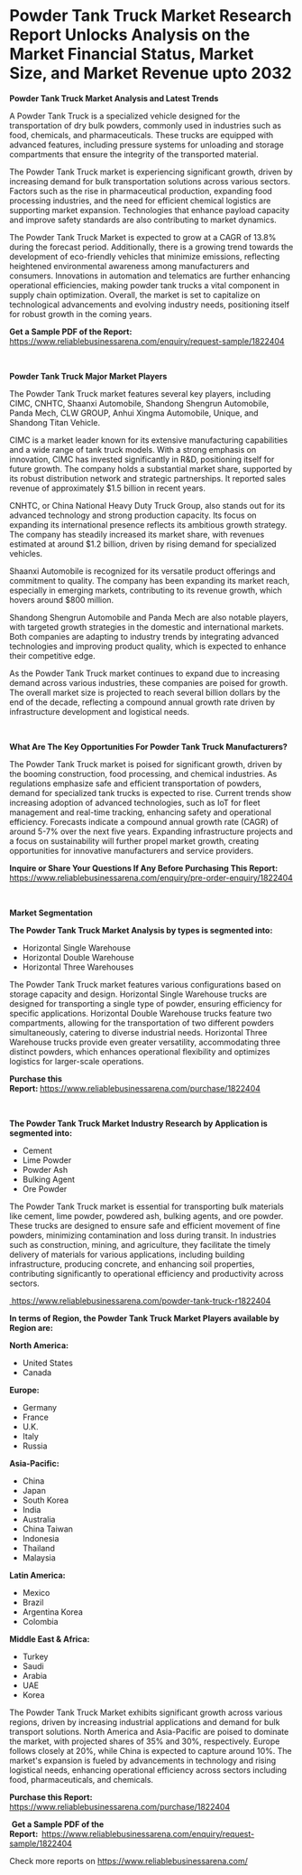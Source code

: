 <p><h1>Powder Tank Truck Market Research Report Unlocks Analysis on the Market Financial Status, Market Size, and Market Revenue upto 2032</h1></p><p><strong>Powder Tank Truck Market Analysis and Latest Trends</strong></p>
<p><p>A Powder Tank Truck is a specialized vehicle designed for the transportation of dry bulk powders, commonly used in industries such as food, chemicals, and pharmaceuticals. These trucks are equipped with advanced features, including pressure systems for unloading and storage compartments that ensure the integrity of the transported material.</p><p>The Powder Tank Truck market is experiencing significant growth, driven by increasing demand for bulk transportation solutions across various sectors. Factors such as the rise in pharmaceutical production, expanding food processing industries, and the need for efficient chemical logistics are supporting market expansion. Technologies that enhance payload capacity and improve safety standards are also contributing to market dynamics.</p><p>The Powder Tank Truck Market is expected to grow at a CAGR of 13.8% during the forecast period. Additionally, there is a growing trend towards the development of eco-friendly vehicles that minimize emissions, reflecting heightened environmental awareness among manufacturers and consumers. Innovations in automation and telematics are further enhancing operational efficiencies, making powder tank trucks a vital component in supply chain optimization. Overall, the market is set to capitalize on technological advancements and evolving industry needs, positioning itself for robust growth in the coming years.</p></p>
<p><strong>Get a Sample PDF of the Report:&nbsp;</strong> <a href="https://www.reliablebusinessarena.com/enquiry/request-sample/1822404?utm_campaign=2639&utm_medium=2&utm_source=Github&utm_content=ia&utm_term=31032025&utm_id=powder-tank-truck">https://www.reliablebusinessarena.com/enquiry/request-sample/1822404</a></p>
<p>&nbsp;</p>
<p><strong>Powder Tank Truck Major Market Players</strong></p>
<p><p>The Powder Tank Truck market features several key players, including CIMC, CNHTC, Shaanxi Automobile, Shandong Shengrun Automobile, Panda Mech, CLW GROUP, Anhui Xingma Automobile, Unique, and Shandong Titan Vehicle. </p><p>CIMC is a market leader known for its extensive manufacturing capabilities and a wide range of tank truck models. With a strong emphasis on innovation, CIMC has invested significantly in R&D, positioning itself for future growth. The company holds a substantial market share, supported by its robust distribution network and strategic partnerships. It reported sales revenue of approximately $1.5 billion in recent years.</p><p>CNHTC, or China National Heavy Duty Truck Group, also stands out for its advanced technology and strong production capacity. Its focus on expanding its international presence reflects its ambitious growth strategy. The company has steadily increased its market share, with revenues estimated at around $1.2 billion, driven by rising demand for specialized vehicles.</p><p>Shaanxi Automobile is recognized for its versatile product offerings and commitment to quality. The company has been expanding its market reach, especially in emerging markets, contributing to its revenue growth, which hovers around $800 million. </p><p>Shandong Shengrun Automobile and Panda Mech are also notable players, with targeted growth strategies in the domestic and international markets. Both companies are adapting to industry trends by integrating advanced technologies and improving product quality, which is expected to enhance their competitive edge.</p><p>As the Powder Tank Truck market continues to expand due to increasing demand across various industries, these companies are poised for growth. The overall market size is projected to reach several billion dollars by the end of the decade, reflecting a compound annual growth rate driven by infrastructure development and logistical needs.</p></p>
<p>&nbsp;</p>
<p><strong>What Are The Key Opportunities For Powder Tank Truck Manufacturers?</strong></p>
<p><p>The Powder Tank Truck market is poised for significant growth, driven by the booming construction, food processing, and chemical industries. As regulations emphasize safe and efficient transportation of powders, demand for specialized tank trucks is expected to rise. Current trends show increasing adoption of advanced technologies, such as IoT for fleet management and real-time tracking, enhancing safety and operational efficiency. Forecasts indicate a compound annual growth rate (CAGR) of around 5-7% over the next five years. Expanding infrastructure projects and a focus on sustainability will further propel market growth, creating opportunities for innovative manufacturers and service providers.</p></p>
<p><strong>Inquire or Share Your Questions If Any Before Purchasing This Report:</strong> <a href="https://www.reliablebusinessarena.com/enquiry/pre-order-enquiry/1822404?utm_campaign=2639&utm_medium=2&utm_source=Github&utm_content=ia&utm_term=31032025&utm_id=powder-tank-truck">https://www.reliablebusinessarena.com/enquiry/pre-order-enquiry/1822404</a></p>
<p>&nbsp;</p>
<p><strong>Market Segmentation</strong></p>
<p><strong>The Powder Tank Truck Market Analysis by types is segmented into:</strong></p>
<p><ul><li>Horizontal Single Warehouse</li><li>Horizontal Double Warehouse</li><li>Horizontal Three Warehouses</li></ul></p>
<p><p>The Powder Tank Truck market features various configurations based on storage capacity and design. Horizontal Single Warehouse trucks are designed for transporting a single type of powder, ensuring efficiency for specific applications. Horizontal Double Warehouse trucks feature two compartments, allowing for the transportation of two different powders simultaneously, catering to diverse industrial needs. Horizontal Three Warehouse trucks provide even greater versatility, accommodating three distinct powders, which enhances operational flexibility and optimizes logistics for larger-scale operations.</p></p>
<p><strong>Purchase this Report:&nbsp;</strong><a href="https://www.reliablebusinessarena.com/purchase/1822404?utm_campaign=2639&utm_medium=2&utm_source=Github&utm_content=ia&utm_term=31032025&utm_id=powder-tank-truck">https://www.reliablebusinessarena.com/purchase/1822404</a></p>
<p>&nbsp;</p>
<p><strong>The Powder Tank Truck Market Industry Research by Application is segmented into:</strong></p>
<p><ul><li>Cement</li><li>Lime Powder</li><li>Powder Ash</li><li>Bulking Agent</li><li>Ore Powder</li></ul></p>
<p><p>The Powder Tank Truck market is essential for transporting bulk materials like cement, lime powder, powdered ash, bulking agents, and ore powder. These trucks are designed to ensure safe and efficient movement of fine powders, minimizing contamination and loss during transit. In industries such as construction, mining, and agriculture, they facilitate the timely delivery of materials for various applications, including building infrastructure, producing concrete, and enhancing soil properties, contributing significantly to operational efficiency and productivity across sectors.</p></p>
<p><a href="https://www.reliablebusinessarena.com/powder-tank-truck-r1822404?utm_campaign=2639&utm_medium=2&utm_source=Github&utm_content=ia&utm_term=31032025&utm_id=powder-tank-truck">&nbsp;https://www.reliablebusinessarena.com/powder-tank-truck-r1822404</a></p>
<p><strong>In terms of Region, the Powder Tank Truck Market Players available by Region are:</strong></p>
<p>
    <p> <strong> North America: </strong>
        <ul>
            <li>United States</li>
            <li>Canada</li>
        </ul>
        </p> 
    <p> <strong> Europe: </strong>
        <ul>
            <li>Germany</li>
            <li>France</li>
            <li>U.K.</li>
            <li>Italy</li>
            <li>Russia</li>
        </ul>
        </p> 
    <p> <strong> Asia-Pacific: </strong>
        <ul>
            <li>China</li>
            <li>Japan</li>
            <li>South Korea</li>
            <li>India</li>
            <li>Australia</li>
            <li>China Taiwan</li>
            <li>Indonesia</li>
            <li>Thailand</li>
            <li>Malaysia</li>
        </ul>
        </p> 
    <p> <strong> Latin America: </strong>
        <ul>
            <li>Mexico</li>
            <li>Brazil</li>
            <li>Argentina Korea</li>
            <li>Colombia</li>
        </ul>
        </p> 
    <p> <strong> Middle East & Africa: </strong>
        <ul>
            <li>Turkey</li>
            <li>Saudi</li>
            <li>Arabia</li>
            <li>UAE</li>
            <li>Korea</li>
        </ul>
    </p>
    </p>
<p><p>The Powder Tank Truck Market exhibits significant growth across various regions, driven by increasing industrial applications and demand for bulk transport solutions. North America and Asia-Pacific are poised to dominate the market, with projected shares of 35% and 30%, respectively. Europe follows closely at 20%, while China is expected to capture around 10%. The market's expansion is fueled by advancements in technology and rising logistical needs, enhancing operational efficiency across sectors including food, pharmaceuticals, and chemicals.</p></p>
<p><strong>Purchase this Report: </strong><a href="https://www.reliablebusinessarena.com/purchase/1822404?utm_campaign=2639&utm_medium=2&utm_source=Github&utm_content=ia&utm_term=31032025&utm_id=powder-tank-truck">https://www.reliablebusinessarena.com/purchase/1822404</a></p>
<p>&nbsp;<strong>Get a Sample PDF of the Report:&nbsp;&nbsp;</strong><a href="https://www.reliablebusinessarena.com/enquiry/request-sample/1822404?utm_campaign=2639&utm_medium=2&utm_source=Github&utm_content=ia&utm_term=31032025&utm_id=powder-tank-truck">https://www.reliablebusinessarena.com/enquiry/request-sample/1822404</a></p>
<p><strong></strong></p>
<p>Check more reports on <a href="https://www.reliablebusinessarena.com/?utm_campaign=2639&utm_medium=2&utm_source=Github&utm_content=ia&utm_term=31032025&utm_id=powder-tank-truck">https://www.reliablebusinessarena.com/</a></p>